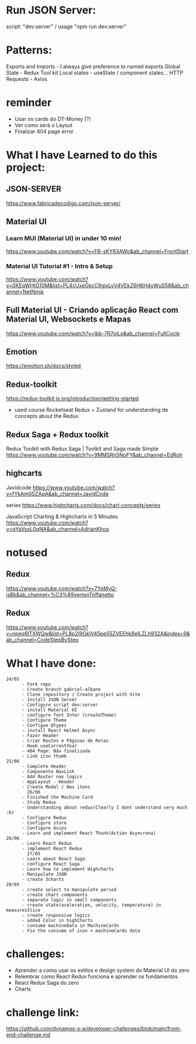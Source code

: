# Run JSON Server:
script: "dev:server" / usage "npm run dev:server"

# Patterns:
Exports and Imports - I always give preference to named exports
Global State - Redux Tool kit
Local states - useState / component states...
HTTP Requests - Axios

# reminder
- Usar os cards do DT-Money (?)
- Ver como será o Layout
- Finalizar 404 page error

# What I have Learned to do this project:
  ## JSON-SERVER
  https://www.fabricadecodigo.com/json-server/

  ## Material UI
  ### Learn MUI (Material UI) in under 10 min!
  https://www.youtube.com/watch?v=FB-sKY63AWo&ab_channel=FrontStart
  ### Material UI Tutorial #1 - Intro & Setup
  https://www.youtube.com/watch?v=0KEpWHtG10M&list=PL4cUxeGkcC9gjxLvV4VEkZ6H6H4yWuS58&ab_channel=NetNinja
  
  ## Full Material UI - Criando aplicação React com Material UI, Websockets e Mapas
  https://www.youtube.com/watch?v=Ibb-7R7oiLo&ab_channel=FullCycle

  ## Emotion
  https://emotion.sh/docs/styled

  ## Redux-toolkit 
  https://redux-toolkit.js.org/introduction/getting-started
  - used course Rocketseat Redux + Zustand for understanding de concepts about the Redux

  ## Redux Saga + Redux toolkit
  Redux Toolkit with Redux Saga | Toolkit and Saga made Simple
  https://www.youtube.com/watch?v=9MMSRn5NoFY&ab_channel=EdRoh

  ## highcarts
  Javidcode
  https://www.youtube.com/watch?v=fYkAm0SZApA&ab_channel=JavidCode
  
  series
  https://www.highcharts.com/docs/chart-concepts/series
  
  JavaScript Charting & Highcharts in 5 Minutes
  https://www.youtube.com/watch?v=qYaVsxL0qNA&ab_channel=AdrianKhoo



  # notused
  ## Redux
  https://www.youtube.com/watch?v=7YoMyQ-jsBk&ab_channel=%C3%89vertonToffanetto
  
  ## Redux
  https://www.youtube.com/watch?v=npeq6lTXWQw&list=PL8p2I9GklV45pe55ZVEEhk8elLZLh932A&index=9&ab_channel=CodeStepByStep


  # What I have done:
    24/05
          - Fork repo
          - Create branch gabriel-albano
          - Clone repository / Create project with Vite 
          - Install JSON Server
          - Configure script dev:server
          - install Material UI
          - configure font Inter (createTheme)
          - Configure Theme
          - Configue @types
          - install React Helmet Async
          - Fazer Header
          - Criar Routes e Páginas de Rotas
          - Hook useCurrentYear
          - 404 Page: Não finalizada
          - Link icon thumb
    25/06
          - Complete Header
          - Componente NavLink
          - Add Router nav logics
          - AppLayout - Header
          - Create Modal / Nav itens 
            26/06
          - Finished the Machine Card
          - Study Redux 
          - Understanding about redux(Clearly I dont understand very much :D)
          - Configure Redux
          - Configure store
          - Configure Axios
          - Learn and implement React Thunk(Action Asyncrona)
    26/06
          - Learn React Redux
          - implement React Redux
            27/05
          - Learn about React Saga
          - configure React Saga
          - Learn how to implement Highcharts
          - Manipulate JSON
          - create 3charts
    28/05
          - create select to manipulate period
          - create chart components
          - separate logic in small components
          - create state(aceleration, velocity, temperature) in measuresSlice
          - create responsive logics
          - added Color in highCharts
          - consume machineData in MachineCards
          - Fix the consume of icon + machineCards data




  # challenges:
  - Aprender a como usar os estilos e design system do Material UI do zero
  - Relembrar como React Redux funciona e aprender os fundamentos
  - React Redux Saga do zero
  - Charts

# challenge link:
https://github.com/dynamox-s-a/developer-challenges/blob/main/front-end-challenge.md


